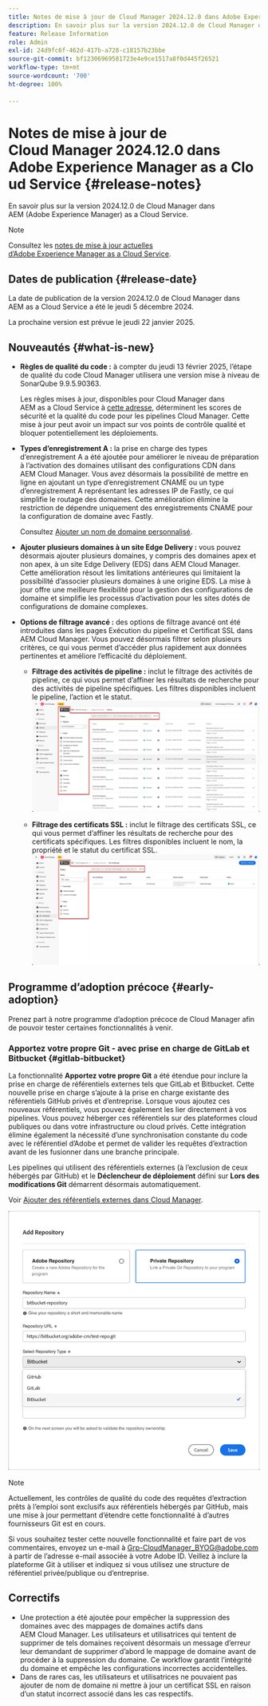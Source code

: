 ```yaml
---
title: Notes de mise à jour de Cloud Manager 2024.12.0 dans Adobe Experience Manager as a Cloud Service
description: En savoir plus sur la version 2024.12.0 de Cloud Manager dans AEM as a Cloud Service.
feature: Release Information
role: Admin
exl-id: 24d9fc6f-462d-417b-a728-c18157b23bbe
source-git-commit: bf12306969581723e4e9ce1517a8f0d445f26521
workflow-type: tm+mt
source-wordcount: '700'
ht-degree: 100%

---
```


# Notes de mise à jour de Cloud Manager 2024.12.0 dans Adobe Experience Manager as a Cloud Service {#release-notes}

En savoir plus sur la version 2024.12.0 de Cloud Manager dans AEM (Adobe Experience Manager) as a Cloud Service.

>[!NOTE]
>
>Consultez les [notes de mise à jour actuelles d’Adobe Experience Manager as a Cloud Service](/help/release-notes/release-notes-cloud/release-notes-current.md).

## Dates de publication {#release-date}

La date de publication de la version 2024.12.0 de Cloud Manager dans AEM as a Cloud Service a été le jeudi 5 décembre 2024.

La prochaine version est prévue le jeudi 22 janvier 2025.


## Nouveautés {#what-is-new}

* **Règles de qualité du code :** à compter du jeudi 13 février 2025, l’étape de qualité du code Cloud Manager utilisera une version mise à niveau de SonarQube 9.9.5.90363.

  Les règles mises à jour, disponibles pour Cloud Manager dans AEM as a Cloud Service à [cette adresse](/help/implementing/cloud-manager/code-quality-testing.md#understanding-code-quality-rules), déterminent les scores de sécurité et la qualité du code pour les pipelines Cloud Manager. Cette mise à jour peut avoir un impact sur vos points de contrôle qualité et bloquer potentiellement les déploiements.

<!-- * **Java 21 support:** Customers can now optionally build with Java 17 or Java 21, benefiting from performance improvements and new language features. See [Build environment](/help/implementing/cloud-manager/getting-access-to-aem-in-cloud/build-environment-details.md) for configuration steps, including updating your Maven project description, and certain library versions. When the build version is set to Java 17 or Java 21, the runtime defaults to Java 21.

    Starting February 2025, sandboxes and dev environments upgrade to the Java 21 runtime, regardless of the build version (Java 8, 11, 17, or 21). Production environments follow with an upgrade in April 2025. -->

* **Types d’enregistrement A :** la prise en charge des types d’enregistrement A a été ajoutée pour améliorer le niveau de préparation à l’activation des domaines utilisant des configurations CDN dans AEM Cloud Manager. Vous avez désormais la possibilité de mettre en ligne en ajoutant un type d’enregistrement CNAME ou un type d’enregistrement A représentant les adresses IP de Fastly, ce qui simplifie le routage des domaines. Cette amélioration élimine la restriction de dépendre uniquement des enregistrements CNAME pour la configuration de domaine avec Fastly.

  Consultez [Ajouter un nom de domaine personnalisé](/help/implementing/cloud-manager/custom-domain-names/add-custom-domain-name.md). <!-- CMGR-63076 -->

<!-- * The AEM Code Quality step now uses SonarQube 9.9 Server, replacing the older 7.4 version. This upgrade brings additional security, performance, and code quality checks, offering more comprehensive analysis and coverage for your projects. -->

* **Ajouter plusieurs domaines à un site Edge Delivery :** vous pouvez désormais ajouter plusieurs domaines, y compris des domaines apex et non apex, à un site Edge Delivery (EDS) dans AEM Cloud Manager. Cette amélioration résout les limitations antérieures qui limitaient la possibilité d’associer plusieurs domaines à une origine EDS. La mise à jour offre une meilleure flexibilité pour la gestion des configurations de domaine et simplifie les processus d’activation pour les sites dotés de configurations de domaine complexes. <!-- CMGR-63007 -->

* **Options de filtrage avancé :** des options de filtrage avancé ont été introduites dans les pages Exécution du pipeline et Certificat SSL dans AEM Cloud Manager. Vous pouvez désormais filtrer selon plusieurs critères, ce qui vous permet d’accéder plus rapidement aux données pertinentes et améliore l’efficacité du déploiement. <!-- CMGR-26263 -->

   * **Filtrage des activités de pipeline :** inclut le filtrage des activités de pipeline, ce qui vous permet d’affiner les résultats de recherche pour des activités de pipeline spécifiques. Les filtres disponibles incluent le pipeline, l’action et le statut.
     ![Filtrage des activités du pipeline](/help/implementing/cloud-manager/assets/filters-pipeline.png)


   * **Filtrage des certificats SSL :** inclut le filtrage des certificats SSL, ce qui vous permet d’affiner les résultats de recherche pour des certificats spécifiques. Les filtres disponibles incluent le nom, la propriété et le statut du certificat SSL.
     ![Filtrage des certificats SSL](/help/implementing/cloud-manager/assets/filters-ssl-certificates.png)

## Programme d’adoption précoce {#early-adoption}

Prenez part à notre programme d’adoption précoce de Cloud Manager afin de pouvoir tester certaines fonctionnalités à venir.

### Apportez votre propre Git - avec prise en charge de GitLab et Bitbucket {#gitlab-bitbucket}

<!-- BOTH CS & AMS -->

La fonctionnalité **Apportez votre propre Git** a été étendue pour inclure la prise en charge de référentiels externes tels que GitLab et Bitbucket. Cette nouvelle prise en charge s’ajoute à la prise en charge existante des référentiels GitHub privés et d’entreprise. Lorsque vous ajoutez ces nouveaux référentiels, vous pouvez également les lier directement à vos pipelines. Vous pouvez héberger ces référentiels sur des plateformes cloud publiques ou dans votre infrastructure ou cloud privés. Cette intégration élimine également la nécessité d’une synchronisation constante du code avec le référentiel d’Adobe et permet de valider les requêtes d’extraction avant de les fusionner dans une branche principale.

Les pipelines qui utilisent des référentiels externes (à l’exclusion de ceux hébergés par GitHub) et le **Déclencheur de déploiement** défini sur **Lors des modifications Git** démarrent désormais automatiquement.

Voir [Ajouter des référentiels externes dans Cloud Manager](/help/implementing/cloud-manager/managing-code/external-repositories.md).

![Boîte de dialogue Ajouter un référentiel](/help/implementing/cloud-manager/release-notes/assets/repositories-add-release-notes.png)

>[!NOTE]
>
>Actuellement, les contrôles de qualité du code des requêtes d’extraction prêts à l’emploi sont exclusifs aux référentiels hébergés par GitHub, mais une mise à jour permettant d’étendre cette fonctionnalité à d’autres fournisseurs Git est en cours.

Si vous souhaitez tester cette nouvelle fonctionnalité et faire part de vos commentaires, envoyez un e-mail à [Grp-CloudManager_BYOG@adobe.com](mailto:Grp-CloudManager_BYOG@adobe.com) à partir de l’adresse e-mail associée à votre Adobe ID. Veillez à inclure la plateforme Git à utiliser et indiquez si vous utilisez une structure de référentiel privée/publique ou d’entreprise.

## Correctifs

* Une protection a été ajoutée pour empêcher la suppression des domaines avec des mappages de domaines actifs dans AEM Cloud Manager. Les utilisateurs et utilisatrices qui tentent de supprimer de tels domaines reçoivent désormais un message d’erreur leur demandant de supprimer d’abord le mappage de domaine avant de procéder à la suppression du domaine. Ce workflow garantit l’intégrité du domaine et empêche les configurations incorrectes accidentelles. <!-- CMGR-63033 -->
* Dans de rares cas, les utilisateurs et utilisatrices ne pouvaient pas ajouter de nom de domaine ni mettre à jour un certificat SSL en raison d’un statut incorrect associé dans les cas respectifs. <!-- CMGR-62816 -->


<!-- ## Known issues {#known-issues} -->
